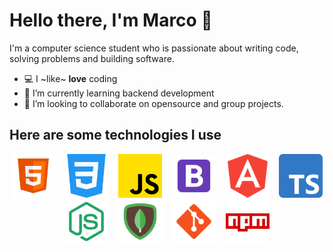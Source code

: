 
# Hello there, I'm Marco 👋

I'm a computer science student who is passionate about writing code, solving problems and building software.

- 💻 I ~like~ **love** coding
- 📗 I’m currently learning backend development
- 🔧 I’m looking to collaborate on opensource and group projects.

## Here are some technologies I use
<p align="center">
  <code><img height="70" src="https://github.com/marcode24/marcode24/blob/main/assets/html.png"></code> &nbsp;&nbsp;
  <code><img height="70" src="https://github.com/marcode24/marcode24/blob/main/assets/css.png"></code> &nbsp;&nbsp;
  <code><img height="70" src="https://github.com/marcode24/marcode24/blob/main/assets/js.png"></code> &nbsp;&nbsp;
  <code><img height="70" src="https://github.com/marcode24/marcode24/blob/main/assets/bootstrap.png"></code> &nbsp;&nbsp;
  <code><img height="70" src="https://github.com/marcode24/marcode24/blob/main/assets/angular.png"></code> &nbsp;&nbsp;
  <code><img height="70" src="https://github.com/marcode24/marcode24/blob/main/assets/typescript.png"></code> &nbsp;&nbsp;
  <code><img height="70" src="https://github.com/marcode24/marcode24/blob/main/assets/nodejs.png"></code> &nbsp;&nbsp;
  <code><img height="70" src="https://github.com/marcode24/marcode24/blob/main/assets/mongo.png"></code> &nbsp;&nbsp;
  <code><img height="70" src="https://github.com/marcode24/marcode24/blob/main/assets/git.png"></code> &nbsp;&nbsp;
  <code><img height="70" src="https://github.com/marcode24/marcode24/blob/main/assets/npm.png"></code> &nbsp;&nbsp;
</p>
